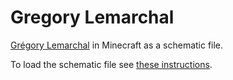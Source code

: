 # Gregory Lemarchal

[Grégory Lemarchal](https://en.wikipedia.org/wiki/Gr%C3%A9gory_Lemarchal) in Minecraft as a schematic file.

To load the schematic file see [these instructions](https://www.minecraft-schematics.com/worldedit/tutorial/).




